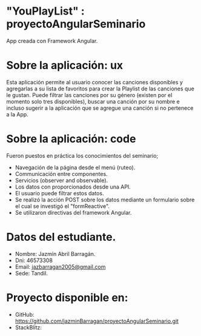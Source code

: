 # "YouPlayList" : proyectoAngularSeminario
App creada con Framework Angular.

# Sobre la aplicación: ux
Esta aplicación permite al usuario conocer las canciones disponibles y agregarlas a su lista de favoritos para crear la Playlist de las canciones que le gustan. Puede filtrar las canciones por su género (existen por el momento solo tres disponibles), buscar una canción por su nombre e incluso sugerir a la aplicación que se agregue una canción si no pertenece a la App.

# Sobre la aplicación: code
Fueron puestos en práctica los conocimientos del seminario;
  - Navegación de la página desde el menú (ruteo).
  - Communicación entre componentes.
  - Servicios (observer and observable).
  - Los datos con proporcionados desde una API.
  - El usuario puede filtrar estos datos.
  - Se realizó la acción POST sobre los datos mediante un formulario sobre el cual se investigó el "formReactive".
  - Se utilizaron directivas del framework Angular.

# Datos del estudiante.
- Nombre: Jazmín Abril Barragán.
- Dni: 46573308
- Email: jazbarragan2005@gmail.com
- Sede: Tandil.

# Proyecto disponible en:
- GitHub:
  https://github.com/jazminBarragan/proyectoAngularSeminario.git
- StackBlitz:
